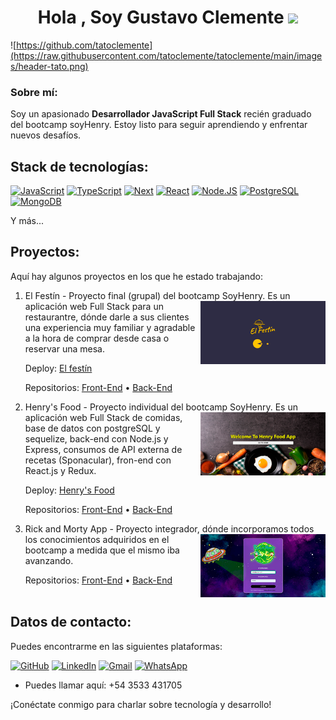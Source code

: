 <h1 align="center"><b>Hola , Soy Gustavo Clemente </b><img src="https://media.giphy.com/media/hvRJCLFzcasrR4ia7z/giphy.gif" width="35"></h1>

![https://github.com/tatoclemente](https://raw.githubusercontent.com/tatoclemente/tatoclemente/main/images/header-tato.png)

### Sobre mí:
Soy un apasionado **Desarrollador JavaScript Full Stack** recién graduado del bootcamp soyHenry. Estoy listo para seguir aprendiendo y enfrentar nuevos desafíos.

## Stack de tecnologías:

[![JavaScript](https://img.shields.io/badge/JavaScript-F7DF1E?style=for-the-badge&logo=javascript&logoColor=white&labelColor=101010)]()
[![TypeScript](https://img.shields.io/badge/TypeScrips-3178C6?style=for-the-badge&logo=TypeScript&logoColor=white&labelColor=101010)]()
[![Next](https://img.shields.io/badge/next.js-000000?style=for-the-badge&logo=nextdotjs&logoColor=white)]()
[![React](https://img.shields.io/badge/-React.Js-61DAFB?logo=react&logoColor=white&style=for-the-badge&labelColor=101010)]()
[![Node.JS](https://img.shields.io/badge/Node.JS-339933?style=for-the-badge&logo=node.js&logoColor=white&labelColor=101010)]()
[![PostgreSQL](https://img.shields.io/badge/PostgreSQL-4169E1?style=for-the-badge&logo=postgresql&logoColor=white&labelColor=101010)]()
[![MongoDB](https://img.shields.io/badge/MongoDB-47A248?style=for-the-badge&logo=mongodb&logoColor=white&labelColor=101010)]()

Y más...

## Proyectos:
Aquí hay algunos proyectos en los que he estado trabajando:

1. El Festín - Proyecto final (grupal) del bootcamp <img align="right" alt="GIF" src="https://github.com/tatoclemente/tatoclemente/blob/main/images/el-festin.png?raw=true" width="200" />SoyHenry. Es un aplicación web Full Stack para un restaurantre, dónde darle a sus clientes una experiencia muy familiar y agradable a la hora de comprar desde casa o reservar una mesa. 
   
   Deploy: [El festín](https://pf-front-end-grupo3.vercel.app/)

   Repositorios: [Front-End](https://github.com/tatoclemente/PF-Front-End-Grupo3) • [Back-End](https://github.com/marcosgallardi/PF-Server)

2. Henry's Food - Proyecto individual del bootcamp SoyHenry. <img align="right" alt="GIF" src="https://github.com/tatoclemente/tatoclemente/blob/main/images/henrys-food.png?raw=true" width="200" />Es un aplicación web Full Stack de comidas, base de datos con postgreSQL y sequelize, back-end con Node.js y Express, consumos de API externa de recetas (Sponacular), fron-end con React.js y Redux. 


   Deploy: [Henry's Food](https://henrysfood.netlify.app)

   Repositorios: [Front-End](https://github.com/tatoclemente/henry-food) • [Back-End](https://github.com/tatoclemente/api-food)


3. Rick and Morty App - Proyecto integrador, dónde <img align="right" alt="GIF" src="https://github.com/tatoclemente/tatoclemente/blob/main/images/RyM.png?raw=true" width="200" />incorporamos todos los conocimientos adquiridos en el bootcamp a medida que el mismo iba avanzando.


   Repositorios: [Front-End](https://github.com/tatoclemente/rick-and-morty-Front-End) • [Back-End](https://github.com/tatoclemente/rick-and-morty-app-Back-End)
   <br/><br/>

## Datos de contacto:
Puedes encontrarme en las siguientes plataformas:

[![GitHub](https://img.shields.io/badge/GitHub-181717?style=for-the-badge&logo=GitHub&logoColor=white&labelColor=101010)](https://github.com/tatoclemente)
[![LinkedIn](https://img.shields.io/badge/Linkedin-0A66C2?style=for-the-badge&logo=LinkedIn&logoColor=white&labelColor=101010)](https://linkedin.com/in/tatoclemente/)
[![Gmail](https://img.shields.io/badge/Gmail-EA4335?style=for-the-badge&logo=Gmail&logoColor=white&labelColor=101010)](mailto:tatoapuros@gmail.com?Subject=Contacto%20por%20colaboración)
[![WhatsApp](https://img.shields.io/badge/WhatsApp-25D366?style=for-the-badge&logo=Gmail&logoColor=white&labelColor=101010)](https://walink.co/431822)


- Puedes llamar aquí: +54 3533 431705

¡Conéctate conmigo para charlar sobre tecnología y desarrollo!
